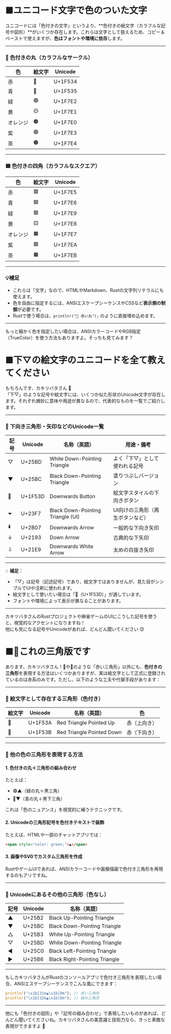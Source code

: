 # ■ユニコード文字で色のついた文字

ユニコードには「色付きの文字」というより、**色付きの絵文字（カラフルな記号や図形）**がいくつか存在します。これらは文字として扱えるため、コピー＆ペーストで使えますが、**色はフォントや環境に依存**します。

---

### 🎨 色付きの丸（カラフルなサークル）

| 色 | 絵文字 | Unicode |
|----|--------|---------|
| 赤 | 🔴     | U+1F534 |
| 青 | 🔵     | U+1F535 |
| 緑 | 🟢     | U+1F7E2 |
| 黄 | 🟡     | U+1F7E1 |
| オレンジ | 🟠 | U+1F7E0 |
| 紫 | 🟣     | U+1F7E3 |
| 茶 | 🟤     | U+1F7E4 |

---

### 🟥 色付きの四角（カラフルなスクエア）

| 色 | 絵文字 | Unicode |
|----|--------|---------|
| 赤 | 🟥     | U+1F7E5 |
| 青 | 🟦     | U+1F7E6 |
| 緑 | 🟩     | U+1F7E9 |
| 黄 | 🟨     | U+1F7E8 |
| オレンジ | 🟧 | U+1F7E7 |
| 紫 | 🟪     | U+1F7EA |
| 茶 | 🟫     | U+1F7EB |

---

### 💡補足

- これらは「文字」なので、HTMLやMarkdown、Rustの文字列リテラルにも使えます。
- 色を自由に指定するには、ANSIエスケープシーケンスやCSSなど**表示側の制御**が必要です。
- Rustで使う場合は、`println!("🔴 赤い丸");` のように直接埋め込めます。

---

もっと細かく色を指定したい場合は、ANSIカラーコードやRGB指定（TrueColor）を使う方法もありますよ。そっちも見てみます？

# ■下▽の絵文字のユニコードを全て教えてください

もちろんです、カキツバタさん 🌿  
「下▽」のような記号や絵文字には、いくつか似た形状のUnicode文字が存在します。それぞれ微妙に意味や用途が異なるので、代表的なものを一覧でご紹介します。

---

### 🔽 下向き三角形・矢印などのUnicode一覧

| 記号 | Unicode | 名称（英語）                         | 用途・備考                         |
|------|---------|--------------------------------------|------------------------------------|
| ▽    | U+25BD  | White Down-Pointing Triangle         | よく「下▽」として使われる記号       |
| ▼    | U+25BC  | Black Down-Pointing Triangle         | 塗りつぶしバージョン               |
| 🔽   | U+1F53D | Downwards Button                     | 絵文字スタイルの下向きボタン       |
| ⏷    | U+23F7  | Black Down-Pointing Triangle (UI)    | UI向けの三角形（再生ボタンなど）   |
| ⬇️   | U+2B07  | Downwards Arrow                      | 一般的な下向き矢印                 |
| ↓    | U+2193  | Down Arrow                           | 古典的な下矢印                     |
| ⇩    | U+21E9  | Downwards White Arrow                | 太めの白抜き矢印                   |

---

💡 **補足**：
- 「▽」は記号（記述記号）であり、絵文字ではありませんが、見た目がシンプルでUIや注釈に使われます。
- 絵文字として使いたい場合は「🔽（U+1F53D）」が適しています。
- フォントや環境によって表示が異なることがあります。

---

カキツバタさんのRustプロジェクトや麻雀ゲームのUIにこうした記号を使うと、視覚的なアクセントになりますね！  
他にも気になる記号やUnicodeがあれば、どんどん聞いてください 😊

# ■🔴これの三角版です

あります、カキツバタさん！🔺や🔻のような「赤い三角形」以外にも、**色付きの三角形**を表現する方法はいくつかありますが、実は絵文字として正式に登録されているのは赤系のみです。ただし、以下のような工夫や代替手段があります：

---

### 🔺 絵文字として存在する三角形（色付き）

| 絵文字 | Unicode   | 名称（英語）                  | 色     |
|--------|-----------|-------------------------------|--------|
| 🔺     | U+1F53A   | Red Triangle Pointed Up        | 赤（上向き） |
| 🔻     | U+1F53B   | Red Triangle Pointed Down      | 赤（下向き） |

---

### 🎨 他の色の三角形を表現する方法

#### 1. **色付きの丸＋三角形の組み合わせ**
たとえば：

- 🟢▲（緑の丸＋黒三角）
- 🔵▼（青の丸＋黒下三角）

これは「色のニュアンス」を視覚的に補うテクニックです。

#### 2. **Unicodeの三角形記号を色付きテキストで装飾**
たとえば、HTMLや一部のチャットアプリでは：

```html
<span style="color: green;">▲</span>
```

#### 3. **画像やSVGでカスタム三角形を作成**
RustやゲームUIであれば、ANSIカラーコードや画像描画で色付き三角形を再現するのもアリですね。

---

### 🧪 Unicodeにあるその他の三角形（色なし）

| 記号 | Unicode | 名称（英語）                     |
|------|---------|----------------------------------|
| ▲    | U+25B2  | Black Up-Pointing Triangle       |
| ▼    | U+25BC  | Black Down-Pointing Triangle     |
| △    | U+25B3  | White Up-Pointing Triangle       |
| ▽    | U+25BD  | White Down-Pointing Triangle     |
| ◀    | U+25C0  | Black Left-Pointing Triangle     |
| ▶    | U+25B6  | Black Right-Pointing Triangle    |

---

もしカキツバタさんがRustのコンソールアプリで色付き三角形を表現したい場合、ANSIエスケープシーケンスでこんな風にできます：

```rust
println!("\x1b[31m▲\x1b[0m"); // 赤い三角形
println!("\x1b[32m▲\x1b[0m"); // 緑の三角形
```

---

他にも「色付きの図形」や「記号の組み合わせ」で表現したいものがあれば、どんどん聞いてくださいね。カキツバタさんの美意識と技術力なら、きっと素敵な表現ができますよ 🌈